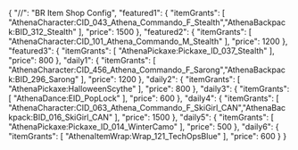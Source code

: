 {
  "//": "BR Item Shop Config",
  "featured1": {
    "itemGrants": [
      "AthenaCharacter:CID_043_Athena_Commando_F_Stealth","AthenaBackpack:BID_312_Stealth"
    ],
    "price": 1500
  },
  "featured2": {
    "itemGrants": [
      "AthenaCharacter:CID_101_Athena_Commando_M_Stealth"
    ],
    "price": 1200
  },
  "featured3": {
    "itemGrants": [
      "AthenaPickaxe:Pickaxe_ID_037_Stealth"
    ],
    "price": 800
  },
  "daily1": {
    "itemGrants": [
      "AthenaCharacter:CID_456_Athena_Commando_F_Sarong","AthenaBackpack:BID_296_Sarong"
    ],
    "price": 1200
  },
  "daily2": {
    "itemGrants": [
      "AthenaPickaxe:HalloweenScythe"
    ],
    "price": 800
  },
  "daily3": {
    "itemGrants": [
      "AthenaDance:EID_PopLock"
    ],
    "price": 600
  },
  "daily4": {
    "itemGrants": [
      "AthenaCharacter:CID_063_Athena_Commando_F_SkiGirl_CAN","AthenaBackpack:BID_016_SkiGirl_CAN"
    ],
    "price": 1500
  },
  "daily5": {
    "itemGrants": [
      "AthenaPickaxe:Pickaxe_ID_014_WinterCamo"
    ],
    "price": 500
  },
  "daily6": {
    "itemGrants": [
      "AthenaItemWrap:Wrap_121_TechOpsBlue"
    ],
    "price": 600
  }
}
